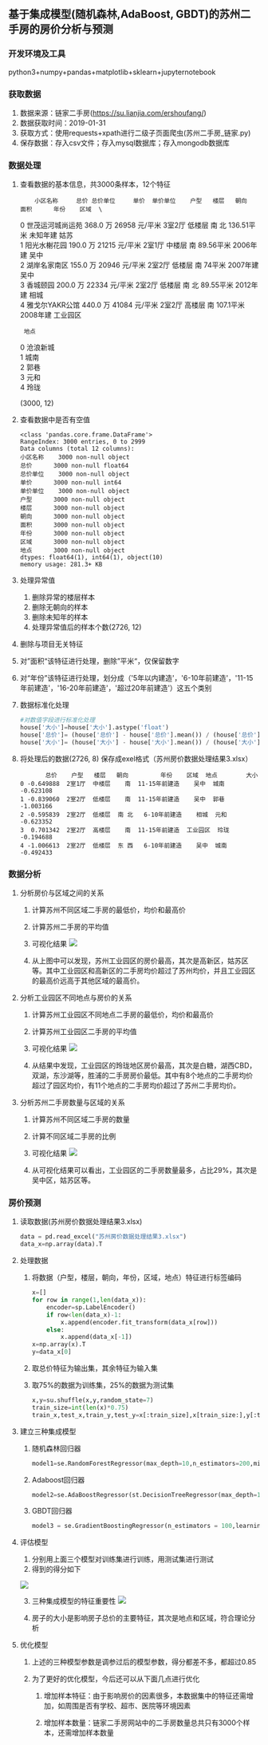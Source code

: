 ## 基于集成模型(随机森林,AdaBoost, GBDT)的苏州二手房的房价分析与预测

### 开发环境及工具

python3+numpy+pandas+matplotlib+sklearn+jupyternotebook

### 获取数据

1. 数据来源：链家二手房(https://su.lianjia.com/ershoufang/)
2. 数据获取时间：2019-01-31
3. 获取方式：使用requests+xpath进行二级子页面爬虫(苏州二手房_链家.py)
4. 保存数据：存入csv文件；存入mysql数据库；存入mongodb数据库

### 数据处理

1. 查看数据的基本信息，共3000条样本，12个特征

           小区名称     总价 总价单位     单价  单价单位    户型   楼层   朝向        面积      年份    区域  \

      0   世茂运河城尚运苑  368.0    万  26958  元/平米  3室2厅  低楼层  南 北  136.51平米    未知年建    姑苏   
      1     阳光水榭花园  190.0    万  21215  元/平米  2室1厅  中楼层    南   89.56平米  2006年建    吴中   
      2     湖岸名家南区  155.0    万  20946  元/平米  2室2厅  低楼层    南      74平米  2007年建    吴中   
      3       香城颐园  200.0    万  22334  元/平米  2室2厅  低楼层  南 北   89.55平米  2012年建    相城   
      4  雅戈尔YAKR公馆  440.0    万  41084  元/平米  2室2厅  高楼层    南   107.1平米  2008年建  工业园区   
    
        地点  
      0  沧浪新城  
      1    城南  
      2    郭巷  
      3    元和  
      4    玲珑   

   (3000, 12)

2. 查看数据中是否有空值

   ```
   <class 'pandas.core.frame.DataFrame'>
   RangeIndex: 3000 entries, 0 to 2999
   Data columns (total 12 columns):
   小区名称    3000 non-null object
   总价      3000 non-null float64
   总价单位    3000 non-null object
   单价      3000 non-null int64
   单价单位    3000 non-null object
   户型      3000 non-null object
   楼层      3000 non-null object
   朝向      3000 non-null object
   面积      3000 non-null object
   年份      3000 non-null object
   区域      3000 non-null object
   地点      3000 non-null object
   dtypes: float64(1), int64(1), object(10)
   memory usage: 281.3+ KB
   ```

3. 处理异常值

   1. 删除异常的楼层样本
   2. 删除无朝向的样本
   3. 删除未知年的样本
   4. 处理异常值后的样本个数(2726, 12)

4. 删除与项目无关特征

5. 对”面积“该特征进行处理，删除”平米“，仅保留数字

6. 对“年份”该特征进行处理，划分成（'5年以内建造'，'6-10年前建造'，'11-15年前建造'，'16-20年前建造'，'超过20年前建造'）这五个类别

7. 数据标准化处理

   ```python
   #对数值字段进行标准化处理
   house['大小']=house['大小'].astype('float')
   house['总价']= (house['总价'] - house['总价'].mean()) / (house['总价'].std())
   house['大小']= (house['大小'] - house['大小'].mean()) / (house['大小'].std())
   ```

8. 将处理后的数据(2726, 8) 保存成exel格式（苏州房价数据处理结果3.xlsx）

   ```
          总价    户型   楼层   朝向         年份    区域  地点        大小
   0 -0.649888  2室1厅  中楼层    南  11-15年前建造    吴中  城南 -0.623108
   1 -0.839060  2室2厅  低楼层    南  11-15年前建造    吴中  郭巷 -1.003166
   2 -0.595839  2室2厅  低楼层  南 北   6-10年前建造    相城  元和 -0.623352
   3  0.701342  2室2厅  高楼层    南  11-15年前建造  工业园区  玲珑 -0.194688
   4 -1.006613  2室2厅  低楼层  东 西   6-10年前建造    吴中  城南 -0.492433
   ```

### 数据分析

1. 分析房价与区域之间的关系
   1. 计算苏州不同区域二手房的最低价，均价和最高价
   2. 计算苏州二手房的平均值
   3. 可视化结果
   ![](https://github.com/silencesong/DataAnalysis/blob/master/%E8%8B%8F%E5%B7%9E%E4%BA%8C%E6%89%8B%E6%88%BF%E5%88%86%E6%9E%90/images/Region%26Unitprice.png)
   
   4. 从上图中可以发现，苏州工业园区的房价最高，其次是高新区，姑苏区等。其中工业园区和高新区的二手房均价超过了苏州均价，并且工业园区的最高价远高于其他区域的最高价。
2. 分析工业园区不同地点与房价的关系
   1. 计算苏州工业园区不同地点二手房的最低价，均价和最高价
   2. 计算苏州工业园区二手房的平均值
   3. 可视化结果
   ![](https://github.com/silencesong/DataAnalysis/blob/master/%E8%8B%8F%E5%B7%9E%E4%BA%8C%E6%89%8B%E6%88%BF%E5%88%86%E6%9E%90/images/DistrictPrice.png)
   
   4. 从结果中发现，工业园区的玲珑地区房价最高，其次是白糖，湖西CBD，双湖，东沙湖等，胜浦的二手房房价最低。其中有8个地点的二手房均价超过了园区均价，有11个地点的二手房均价超过了苏州二手房均价。
3. 分析苏州二手房数量与区域的关系
   1. 计算苏州不同区域二手房的数量
   2. 计算不同区域二手房的比例
   3. 可视化结果
   ![](https://github.com/silencesong/DataAnalysis/blob/master/%E8%8B%8F%E5%B7%9E%E4%BA%8C%E6%89%8B%E6%88%BF%E5%88%86%E6%9E%90/images/Region%26Num2.png)
   
   4. 从可视化结果可以看出，工业园区的二手房数量最多，占比29%，其次是吴中区，姑苏区等。

### 房价预测

1. 读取数据(苏州房价数据处理结果3.xlsx)

   ```python
   data = pd.read_excel("苏州房价数据处理结果3.xlsx")
   data_x=np.array(data).T
   ```

2. 处理数据

   1. 将数据（户型，楼层，朝向，年份，区域，地点）特征进行标签编码

      ```python
      x=[]
      for row in range(1,len(data_x)):
          encoder=sp.LabelEncoder()
          if row<len(data_x)-1:
              x.append(encoder.fit_transform(data_x[row]))
          else:
              x.append(data_x[-1])
      x=np.array(x).T
      y=data_x[0]
      ```

   2. 取总价特征为输出集，其余特征为输入集

   3. 取75%的数据为训练集，25%的数据为测试集

      ```python
      x,y=su.shuffle(x,y,random_state=7)
      train_size=int(len(x)*0.75)
      train_x,test_x,train_y,test_y=x[:train_size],x[train_size:],y[:train_size],y[train_size:]
      ```

3. 建立三种集成模型

   1. 随机森林回归器

      ```python
      model1=se.RandomForestRegressor(max_depth=10,n_estimators=200,min_samples_split=2)
      ```

   2. Adaboost回归器

      ```python
      model2=se.AdaBoostRegressor(st.DecisionTreeRegressor(max_depth=10),n_estimators=400,random_state=7)
      ```

   3. GBDT回归器

      ```python
      model3 = se.GradientBoostingRegressor(n_estimators = 100,learning_rate=0.2)
      ```

4. 评估模型

   1. 分别用上面三个模型对训练集进行训练，用测试集进行测试
   2. 得到的得分如下
   
   ![](https://github.com/silencesong/DataAnalysis/blob/master/%E8%8B%8F%E5%B7%9E%E4%BA%8C%E6%89%8B%E6%88%BF%E5%88%86%E6%9E%90/images/score.jpg)
   
   3. 三种集成模型的特征重要性
   ![](https://github.com/silencesong/DataAnalysis/blob/master/%E8%8B%8F%E5%B7%9E%E4%BA%8C%E6%89%8B%E6%88%BF%E5%88%86%E6%9E%90/images/feature.png)
   
   4. 房子的大小是影响房子总价的主要特征，其次是地点和区域，符合理论分析

5. 优化模型

   1. 上述的三种模型参数是调参过后的模型参数，得分都差不多，都超过0.85

   2. 为了更好的优化模型，今后还可以从下面几点进行优化

      1. 增加样本特征：由于影响房价的因素很多，本数据集中的特征还需增加，如周围是否有学校、超市、医院等环境因素

      2. 增加样本数量：链家二手房网站中的二手房数量总共只有3000个样本，还需增加样本数量





